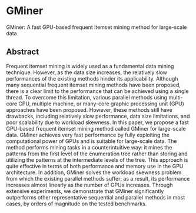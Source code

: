 # GMiner

GMiner: A fast GPU-based frequent itemset mining method for large-scale data

## Abstract
Frequent itemset mining is widely used as a fundamental data mining technique. However, as the data size increases, the relatively slow performances of the existing methods hinder its applicability. Although many sequential frequent itemset mining methods have been proposed, there is a clear limit to the performance that can be achieved using a single thread. To overcome this limitation, various parallel methods using multi-core CPU, multiple machine, or many-core graphic processing unit (GPU) approaches have been proposed. However, these methods still have drawbacks, including relatively slow performance, data size limitations, and poor scalability due to workload skewness. In this paper, we propose a fast GPU-based frequent itemset mining method called GMiner for large-scale data. GMiner achieves very fast performance by fully exploiting the computational power of GPUs and is suitable for large-scale data. The method performs mining tasks in a counterintuitive way: it mines the patterns from the first level of the enumeration tree rather than storing and utilizing the patterns at the intermediate levels of the tree. This approach is quite effective in terms of both performance and memory use in the GPU architecture. In addition, GMiner solves the workload skewness problem from which the existing parallel methods suffer; as a result, its performance increases almost linearly as the number of GPUs increases. Through extensive experiments, we demonstrate that GMiner significantly outperforms other representative sequential and parallel methods in most cases, by orders of magnitude on the tested benchmarks.
